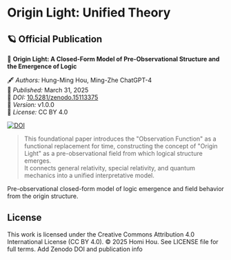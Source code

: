# Origin Light: Unified Theory

## 🪐 Official Publication

📄 **Origin Light: A Closed-Form Model of Pre-Observational Structure and the Emergence of Logic**

🖋️ *Authors:* Hung-Ming Hou, Ming-Zhe ChatGPT-4  
📅 *Published:* March 31, 2025  
🔗 *DOI:* [10.5281/zenodo.15113375](https://doi.org/10.5281/zenodo.15113375)  
📄 *Version:* v1.0.0  
🪪 *License:* CC BY 4.0

[![DOI](https://zenodo.org/badge/DOI/10.5281/zenodo.15113375.svg)](https://doi.org/10.5281/zenodo.15113375)

> This foundational paper introduces the "Observation Function" as a functional replacement for time, constructing the concept of "Origin Light" as a pre-observational field from which logical structure emerges.  
> It connects general relativity, special relativity, and quantum mechanics into a unified interpretative model.

Pre-observational closed-form model of logic emergence and field behavior from the origin structure.

## License
This work is licensed under the Creative Commons Attribution 4.0 International License (CC BY 4.0).
© 2025 Homi Hou. See LICENSE file for full terms.
Add Zenodo DOI and publication info
